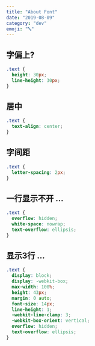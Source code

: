 ```yaml
---
title: "About Font"
date: "2019-08-09"
category: "dev"
emoji: "🔤"
---
```


## 字偏上?

```css
.text {
  height: 30px;
  line-height: 30px;
}
```

## 居中

```css
.text {
  text-align: center;
}
```

## 字间距

```css
.text {
  letter-spacing: 2px;
}
```

## 一行显示不开 ...

```css
.text {
  overflow: hidden;
  white-space: nowrap;
  text-overflow: ellipsis;
}
```

## 显示3行 ...

```css
.text {
  display: block;
  display: -webkit-box;
  max-width: 100%;
  height: 43px;
  margin: 0 auto;
  font-size: 14px;
  line-height: 1;
  -webkit-line-clamp: 3;
  -webkit-box-orient: vertical;
  overflow: hidden;
  text-overflow: ellipsis;
}
```
